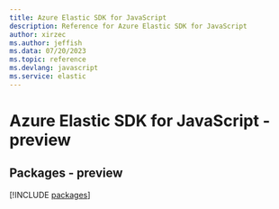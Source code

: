 ```yaml
---
title: Azure Elastic SDK for JavaScript
description: Reference for Azure Elastic SDK for JavaScript
author: xirzec
ms.author: jeffish
ms.data: 07/20/2023
ms.topic: reference
ms.devlang: javascript
ms.service: elastic
---
```

# Azure Elastic SDK for JavaScript - preview
## Packages - preview
[!INCLUDE [packages](elastic-index.md)]